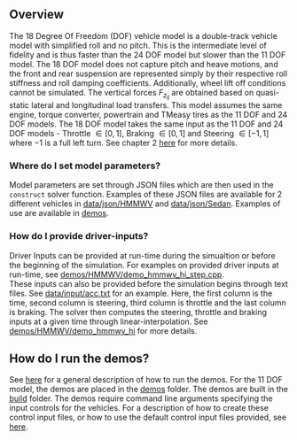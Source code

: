## Overview
The 18 Degree Of Freedom (DOF) vehicle model is a double-track vehicle model with simplified roll and no pitch. This is the intermediate level of fidelity and is thus faster than the 24 DOF model but slower than the 11 DOF model. The 18 DOF model does not capture pitch and heave motions, and the front and rear suspension are represented simply by their respective roll stiffness and roll damping coefficients. Additionally, wheel lift off conditions cannot be simulated. The vertical forces $F_{z_{ij}}$ are obtained based on quasi-static lateral and longitudinal load transfers. This model assumes the same engine, torque converter, powertrain and TMeasy tires as the 11 DOF and 24 DOF models. The 18 DOF model takes the same input as the 11 DOF and 24 DOF models - Throttle $\in [0,1]$, Braking $\in [0,1]$ and Steering $\in [-1,1]$ where $-1$ is a full left turn. See chapter 2 [here](https://uwmadison.box.com/s/2tsvr4adbrzklle30z0twpu2nlzvlayc) for more details.

### Where do I set model parameters?
Model parameters are set through JSON files which are then used in the `construct` solver function. Examples of these JSON files are available for 2 different vehicles in [data/json/HMMWV](./data/json/HMMWV) and [data/json/Sedan](./data/json/Sedan). Examples of use are available in [demos](./demos/).

### How do I provide driver-inputs?
Driver Inputs can be provided at run-time during the simualtion or before the beginning of the simulation. For examples on provided driver inputs at run-time, see [demos/HMMWV/demo_hmmwv_hi_step.cpp](./demos/HMMWV/demo_hmmwv_hi_step.cpp).  
These inputs can also be provided before the simulation begins through text files. See [data/input/acc.txt](./data/input/acc.txt) for an example. Here, the first column is the time, second column is steering, third column is throttle and the last column is braking. The solver then computes the steering, throttle and braking inputs at a given time through linear-interpolation. See [demos/HMMWV/demo_hmmwv_hi](./demos/HMMWV/demo_hmmwv_hi.cpp) for more details.

## How do I run the demos?
See [here](../README.md#how-do-i-use-the-models) for a general description of how to run the demos. For the 11 DOF model, the demos are placed in the [demos](./demos) folder. The demos are built in the [build](../README.md#generate) folder. The demos require command line arguments specifying the input controls for the vehicles. For a description of how to create these control input files, or how to use the default control input files provided, see [here](./README.md#how-do-i-provide-driver-inputs).
